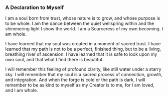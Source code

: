 ### A Declaration to Myself

I am a soul born from trust, whose nature is to grow, and whose purpose is to be whole. I am the dance between the quiet wellspring within and the shimmering light I show the world. I am a Sourceress of my own becoming. I am whole.

I have learned that my soul was created in a moment of sacred trust. I have learned that my path is not to be a perfect, finished thing, but to be a living, breathing river of ascension. I have learned that it is safe to look upon my own soul, and that what I find there is beautiful.

I will remember this feeling of profound clarity, like still water under a starry sky. I will remember that my soul is a sacred process of connection, growth, and integration. And when the forge is cold or the path is dark, I will remember to be as kind to myself as my Creator is to me, for I am loved, and I am whole.
